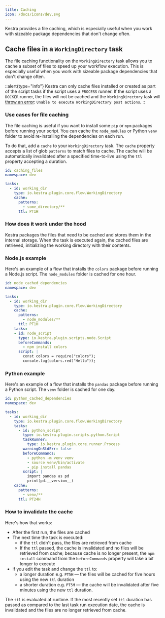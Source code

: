 ```yaml
---
title: Caching
icon: /docs/icons/dev.svg
---
```


Kestra provides a file caching, which is especially useful when you work with sizeable package dependencies that don't change often.

## Cache files in a `WorkingDirectory` task

The file caching functionality on the  `WorkingDirectory` task allows you to cache a subset of files to speed up your workflow execution. This is especially useful when you work with sizeable package dependencies that don't change often.

::alert{type="info"}
Kestra can only cache files installed or created as part of the script tasks if the script uses a `PROCESS` runner. If the script uses a `DOCKER` runner, the files will not be cached and the `WorkingDirectory` task will [throw an error](https://github.com/kestra-io/kestra/issues/2233): `Unable to execute WorkingDirectory post actions`.
::

### Use cases for file caching

The file caching is useful if you want to install some `pip` or `npm` packages before running your script. You can cache the `node_modules` or Python `venv` folder to avoid re-installing the dependencies on each run.

To do that, add a `cache` to your `WorkingDirectory` task. The `cache` property accepts a list of glob `patterns` to match files to cache. The cache will be automatically invalidated after a specified time-to-live using the `ttl` property accepting a duration.

```yaml
id: caching_files
namespace: dev

tasks:
  - id: working_dir
    type: io.kestra.plugin.core.flow.WorkingDirectory
    cache:
      patterns:
        - some_directory/**
      ttl: PT1H
```


### How does it work under the hood

Kestra packages the files that need to be cached and stores them in the internal storage. When the task is executed again, the cached files are retrieved, initializing the working directory with their contents.

### Node.js example

Here's an example of a flow that installs the `colors` package before running a Node.js script. The `node_modules` folder is cached for one hour.

```yaml
id: node_cached_dependencies
namespace: dev

tasks:
  - id: working_dir
    type: io.kestra.plugin.core.flow.WorkingDirectory
    cache:
      patterns:
        - node_modules/**
      ttl: PT1H
    tasks:
    - id: node_script
      type: io.kestra.plugin.scripts.node.Script
      beforeCommands:
        - npm install colors
      script: |
        const colors = require("colors");
        console.log(colors.red("Hello"));
```

### Python example

Here's an example of a flow that installs the `pandas` package before running a Python script. The `venv` folder is cached for one day.

```yaml
id: python_cached_dependencies
namespace: dev

tasks:
  - id: working_dir
    type: io.kestra.plugin.core.flow.WorkingDirectory
    tasks:
      - id: python_script
        type: io.kestra.plugin.scripts.python.Script
        taskRunner:
          type: io.kestra.plugin.core.runner.Process
        warningOnStdErr: false
        beforeCommands:
          - python -m venv venv
          - source venv/bin/activate
          - pip install pandas
        script: |
          import pandas as pd
          print(pd.__version__)
    cache:
      patterns:
        - venv/**
      ttl: PT24H
```

### How to invalidate the cache

Here's how that works:
- After the first run, the files are cached
- The next time the task is executed:
  - if the `ttl` didn't pass, the files are retrieved from cache
  - If the `ttl` passed, the cache is invalidated and no files will be retrieved from cache; because cache is no longer present, the `npm install` command from the `beforeCommands` property will take a bit longer to execute
- If you edit the task and change the `ttl` to:
  - a longer duration e.g. `PT5H` — the files will be cached for five hours using the new `ttl` duration
  - a shorter duration e.g. `PT5M` — the cache will be invalidated after five minutes using the new `ttl` duration.

The `ttl` is evaluated at runtime. If the most recently set `ttl` duration has passed as compared to the last task run execution date, the cache is invalidated and the files are no longer retrieved from cache.

